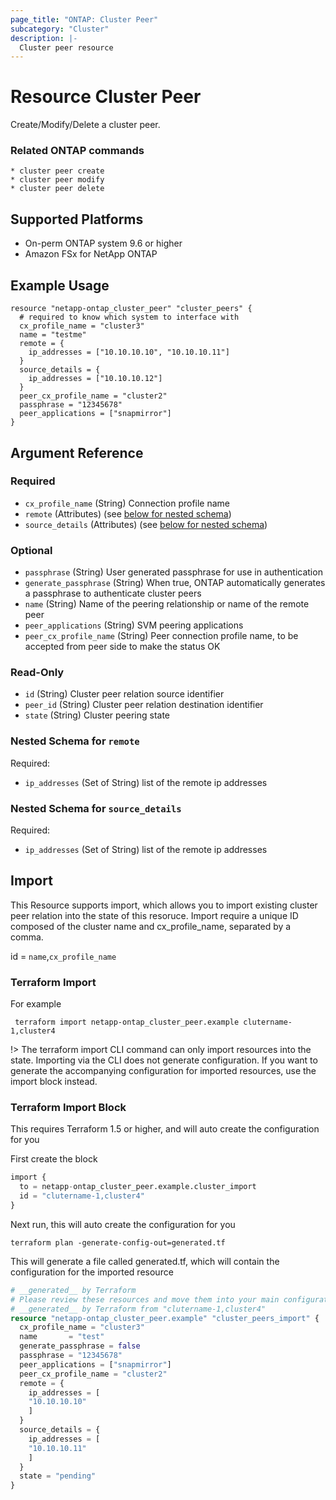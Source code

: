```yaml
---
page_title: "ONTAP: Cluster Peer"
subcategory: "Cluster"
description: |-
  Cluster peer resource
---
```


# Resource Cluster Peer

Create/Modify/Delete a cluster peer.

### Related ONTAP commands
```commandline
* cluster peer create
* cluster peer modify
* cluster peer delete
```

## Supported Platforms
* On-perm ONTAP system 9.6 or higher
* Amazon FSx for NetApp ONTAP

## Example Usage

```
resource "netapp-ontap_cluster_peer" "cluster_peers" {
  # required to know which system to interface with
  cx_profile_name = "cluster3"
  name = "testme"
  remote = {
    ip_addresses = ["10.10.10.10", "10.10.10.11"]
  }
  source_details = {
    ip_addresses = ["10.10.10.12"]
  }
  peer_cx_profile_name = "cluster2"
  passphrase = "12345678"
  peer_applications = ["snapmirror"]
}
```

## Argument Reference

### Required

- `cx_profile_name` (String) Connection profile name
- `remote` (Attributes) (see [below for nested schema](#nestedatt--remote))
- `source_details` (Attributes) (see [below for nested schema](#nestedatt--source_details))

### Optional

- `passphrase` (String) User generated passphrase for use in authentication
- `generate_passphrase` (String) When true, ONTAP automatically generates a passphrase to authenticate cluster peers
- `name` (String) Name of the peering relationship or name of the remote peer
- `peer_applications` (String) SVM peering applications
- `peer_cx_profile_name` (String) Peer connection profile name, to be accepted from peer side to make the status OK

### Read-Only

- `id` (String) Cluster peer relation source identifier
- `peer_id` (String) Cluster peer relation destination identifier
- `state` (String) Cluster peering state

<a id="nestedatt--remote"></a>
### Nested Schema for `remote`

Required:

- `ip_addresses` (Set of String) list of the remote ip addresses

<a id="nestedatt--source_details"></a>
### Nested Schema for `source_details`

Required:

- `ip_addresses` (Set of String) list of the remote ip addresses


## Import
This Resource supports import, which allows you to import existing cluster peer relation into the state of this resoruce.
Import require a unique ID composed of the cluster name and cx_profile_name, separated by a comma.

 id = `name`,`cx_profile_name`

### Terraform Import

 For example
 ```shell
  terraform import netapp-ontap_cluster_peer.example clutername-1,cluster4
 ```

!> The terraform import CLI command can only import resources into the state. Importing via the CLI does not generate configuration. If you want to generate the accompanying configuration for imported resources, use the import block instead.

### Terraform Import Block
This requires Terraform 1.5 or higher, and will auto create the configuration for you

First create the block
```terraform
import {
  to = netapp-ontap_cluster_peer.example.cluster_import
  id = "clutername-1,cluster4"
}
```
Next run, this will auto create the configuration for you
```shell
terraform plan -generate-config-out=generated.tf
```
This will generate a file called generated.tf, which will contain the configuration for the imported resource
```terraform
# __generated__ by Terraform
# Please review these resources and move them into your main configuration files.
# __generated__ by Terraform from "clutername-1,cluster4"
resource "netapp-ontap_cluster_peer.example" "cluster_peers_import" {
  cx_profile_name = "cluster3"
  name       = "test"
  generate_passphrase = false
  passphrase = "12345678"
  peer_applications = ["snapmirror"]
  peer_cx_profile_name = "cluster2"
  remote = {
    ip_addresses = [
    "10.10.10.10"
    ]
  }
  source_details = {
    ip_addresses = [
    "10.10.10.11"
    ]
  }
  state = "pending"
}
```
